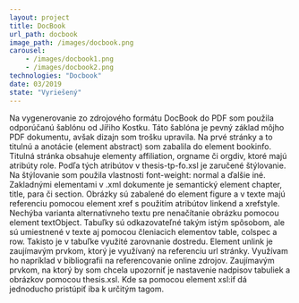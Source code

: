 ```yaml
---
layout: project
title: DocBook
url_path: docbook
image_path: /images/docbook.png
carousel:
    - /images/docbook1.png
    - /images/docbook2.png
technologies: "Docbook"
date: 03/2019
state: "Vyriešený"
---
```

Na vygenerovanie zo zdrojového formátu DocBook do PDF som použila odporúčanú šablónu od Jířiho Kostku. Táto šablóna je pevný základ môjho PDF dokumentu, avšak dizajn som trošku upravila. Na prvé stránky a to titulnú a anotácie (element abstract) som zabalila do element bookinfo. Titulná stránka obsahuje elementy affiliation, orgname či orgdiv, ktoré majú atribúty role. Podľa tých atribútov v thesis-tp-fo.xsl je zaručené štýlovanie. Na štýlovanie som použila vlastnosti font-weight: normal a ďalšie iné. Zakladnými elementami v .xml dokumente  je semantický element chapter, title, para či section.  Obrázky sú zabalené do element figure a v texte majú referenciu pomocou element  xref s použitím atribútov linkend a xrefstyle. Nechýba varianta alternatívneho textu pre nenačítanie obrázku pomocou element textObject. Tabuľky sú odkazovateľné takým istým spôsobom, ale sú umiestnené v texte aj pomocou členiacich elementov table, colspec a row. Takisto je v tabuľke využité zarovnanie dostredu. Element unlink je zaujímavým prvkom, ktorý je využívaný na referenciu url stránky.  Využívam ho napríklad v bibliografii na referencovanie online zdrojov. 
Zaujímavým prvkom, na ktorý by som chcela upozorniť je nastavenie nadpisov tabuliek a obrázkov pomocou thesis.xsl. Kde sa pomocou element xsl:if dá jednoducho pristúpiť iba k určitým tagom. 





